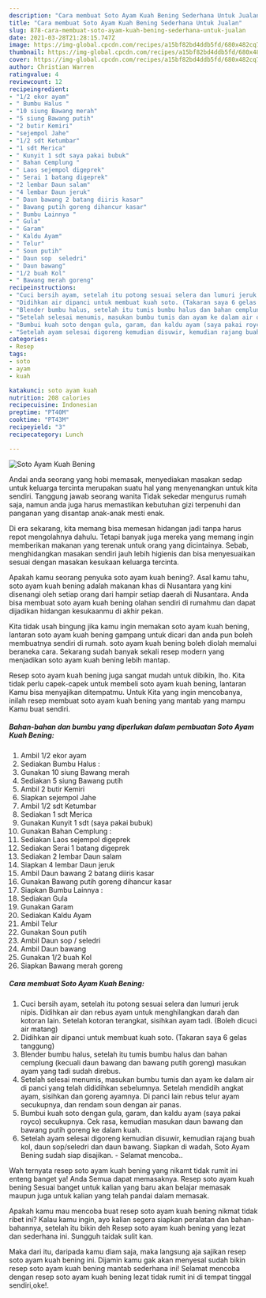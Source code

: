 ```yaml
---
description: "Cara membuat Soto Ayam Kuah Bening Sederhana Untuk Jualan"
title: "Cara membuat Soto Ayam Kuah Bening Sederhana Untuk Jualan"
slug: 878-cara-membuat-soto-ayam-kuah-bening-sederhana-untuk-jualan
date: 2021-03-28T21:28:15.747Z
image: https://img-global.cpcdn.com/recipes/a15bf82bd4ddb5fd/680x482cq70/soto-ayam-kuah-bening-foto-resep-utama.jpg
thumbnail: https://img-global.cpcdn.com/recipes/a15bf82bd4ddb5fd/680x482cq70/soto-ayam-kuah-bening-foto-resep-utama.jpg
cover: https://img-global.cpcdn.com/recipes/a15bf82bd4ddb5fd/680x482cq70/soto-ayam-kuah-bening-foto-resep-utama.jpg
author: Christian Warren
ratingvalue: 4
reviewcount: 12
recipeingredient:
- "1/2 ekor ayam"
- " Bumbu Halus "
- "10 siung Bawang merah"
- "5 siung Bawang putih"
- "2 butir Kemiri"
- "sejempol Jahe"
- "1/2 sdt Ketumbar"
- "1 sdt Merica"
- " Kunyit 1 sdt saya pakai bubuk"
- " Bahan Cemplung "
- " Laos sejempol digeprek"
- " Serai 1 batang digeprek"
- "2 lembar Daun salam"
- "4 lembar Daun jeruk"
- " Daun bawang 2 batang diiris kasar"
- " Bawang putih goreng dihancur kasar"
- " Bumbu Lainnya "
- " Gula"
- " Garam"
- " Kaldu Ayam"
- " Telur"
- " Soun putih"
- " Daun sop  seledri"
- " Daun bawang"
- "1/2 buah Kol"
- " Bawang merah goreng"
recipeinstructions:
- "Cuci bersih ayam, setelah itu potong sesuai selera dan lumuri jeruk nipis. Didihkan air dan rebus ayam untuk menghilangkan darah dan kotoran lain. Setelah kotoran terangkat, sisihkan ayam tadi. (Boleh dicuci air matang)"
- "Didihkan air dipanci untuk membuat kuah soto. (Takaran saya 6 gelas tanggung)"
- "Blender bumbu halus, setelah itu tumis bumbu halus dan bahan cemplung (kecuali daun bawang dan bawang putih goreng) masukan ayam yang tadi sudah direbus."
- "Setelah selesai menumis, masukan bumbu tumis dan ayam ke dalam air di panci yang telah dididihkan sebelumnya. Setelah mendidih angkat ayam, sisihkan dan goreng ayamnya. Di panci lain rebus telur ayam secukupnya, dan rendam soun dengan air panas."
- "Bumbui kuah soto dengan gula, garam, dan kaldu ayam (saya pakai royco) secukupnya. Cek rasa, kemudian masukan daun bawang dan bawang putih goreng ke dalam kuah."
- "Setelah ayam selesai digoreng kemudian disuwir, kemudian rajang buah kol, daun sop/seledri dan daun bawang. Siapkan di wadah, Soto Ayam Bening sudah siap disajikan. Selamat mencoba.."
categories:
- Resep
tags:
- soto
- ayam
- kuah

katakunci: soto ayam kuah 
nutrition: 208 calories
recipecuisine: Indonesian
preptime: "PT40M"
cooktime: "PT43M"
recipeyield: "3"
recipecategory: Lunch

---
```



![Soto Ayam Kuah Bening](https://img-global.cpcdn.com/recipes/a15bf82bd4ddb5fd/680x482cq70/soto-ayam-kuah-bening-foto-resep-utama.jpg)

Andai anda seorang yang hobi memasak, menyediakan masakan sedap untuk keluarga tercinta merupakan suatu hal yang menyenangkan untuk kita sendiri. Tanggung jawab seorang  wanita Tidak sekedar mengurus rumah saja, namun anda juga harus memastikan kebutuhan gizi terpenuhi dan panganan yang disantap anak-anak mesti enak.

Di era  sekarang, kita memang bisa memesan hidangan jadi tanpa harus repot mengolahnya dahulu. Tetapi banyak juga mereka yang memang ingin memberikan makanan yang terenak untuk orang yang dicintainya. Sebab, menghidangkan masakan sendiri jauh lebih higienis dan bisa menyesuaikan sesuai dengan masakan kesukaan keluarga tercinta. 



Apakah kamu seorang penyuka soto ayam kuah bening?. Asal kamu tahu, soto ayam kuah bening adalah makanan khas di Nusantara yang kini disenangi oleh setiap orang dari hampir setiap daerah di Nusantara. Anda bisa membuat soto ayam kuah bening olahan sendiri di rumahmu dan dapat dijadikan hidangan kesukaanmu di akhir pekan.

Kita tidak usah bingung jika kamu ingin memakan soto ayam kuah bening, lantaran soto ayam kuah bening gampang untuk dicari dan anda pun boleh membuatnya sendiri di rumah. soto ayam kuah bening boleh diolah memalui beraneka cara. Sekarang sudah banyak sekali resep modern yang menjadikan soto ayam kuah bening lebih mantap.

Resep soto ayam kuah bening juga sangat mudah untuk dibikin, lho. Kita tidak perlu capek-capek untuk membeli soto ayam kuah bening, lantaran Kamu bisa menyajikan ditempatmu. Untuk Kita yang ingin mencobanya, inilah resep membuat soto ayam kuah bening yang mantab yang mampu Kamu buat sendiri.

<!--inarticleads1-->

##### Bahan-bahan dan bumbu yang diperlukan dalam pembuatan Soto Ayam Kuah Bening:

1. Ambil 1/2 ekor ayam
1. Sediakan  Bumbu Halus :
1. Gunakan 10 siung Bawang merah
1. Sediakan 5 siung Bawang putih
1. Ambil 2 butir Kemiri
1. Siapkan sejempol Jahe
1. Ambil 1/2 sdt Ketumbar
1. Sediakan 1 sdt Merica
1. Gunakan  Kunyit 1 sdt (saya pakai bubuk)
1. Gunakan  Bahan Cemplung :
1. Sediakan  Laos sejempol digeprek
1. Sediakan  Serai 1 batang digeprek
1. Sediakan 2 lembar Daun salam
1. Siapkan 4 lembar Daun jeruk
1. Ambil  Daun bawang 2 batang diiris kasar
1. Gunakan  Bawang putih goreng dihancur kasar
1. Siapkan  Bumbu Lainnya :
1. Sediakan  Gula
1. Gunakan  Garam
1. Sediakan  Kaldu Ayam
1. Ambil  Telur
1. Gunakan  Soun putih
1. Ambil  Daun sop / seledri
1. Ambil  Daun bawang
1. Gunakan 1/2 buah Kol
1. Siapkan  Bawang merah goreng




<!--inarticleads2-->

##### Cara membuat Soto Ayam Kuah Bening:

1. Cuci bersih ayam, setelah itu potong sesuai selera dan lumuri jeruk nipis. Didihkan air dan rebus ayam untuk menghilangkan darah dan kotoran lain. Setelah kotoran terangkat, sisihkan ayam tadi. (Boleh dicuci air matang)
1. Didihkan air dipanci untuk membuat kuah soto. (Takaran saya 6 gelas tanggung)
1. Blender bumbu halus, setelah itu tumis bumbu halus dan bahan cemplung (kecuali daun bawang dan bawang putih goreng) masukan ayam yang tadi sudah direbus.
1. Setelah selesai menumis, masukan bumbu tumis dan ayam ke dalam air di panci yang telah dididihkan sebelumnya. Setelah mendidih angkat ayam, sisihkan dan goreng ayamnya. Di panci lain rebus telur ayam secukupnya, dan rendam soun dengan air panas.
1. Bumbui kuah soto dengan gula, garam, dan kaldu ayam (saya pakai royco) secukupnya. Cek rasa, kemudian masukan daun bawang dan bawang putih goreng ke dalam kuah.
1. Setelah ayam selesai digoreng kemudian disuwir, kemudian rajang buah kol, daun sop/seledri dan daun bawang. Siapkan di wadah, Soto Ayam Bening sudah siap disajikan. - Selamat mencoba..




Wah ternyata resep soto ayam kuah bening yang nikamt tidak rumit ini enteng banget ya! Anda Semua dapat memasaknya. Resep soto ayam kuah bening Sesuai banget untuk kalian yang baru akan belajar memasak maupun juga untuk kalian yang telah pandai dalam memasak.

Apakah kamu mau mencoba buat resep soto ayam kuah bening nikmat tidak ribet ini? Kalau kamu ingin, ayo kalian segera siapkan peralatan dan bahan-bahannya, setelah itu bikin deh Resep soto ayam kuah bening yang lezat dan sederhana ini. Sungguh taidak sulit kan. 

Maka dari itu, daripada kamu diam saja, maka langsung aja sajikan resep soto ayam kuah bening ini. Dijamin kamu gak akan menyesal sudah bikin resep soto ayam kuah bening mantab sederhana ini! Selamat mencoba dengan resep soto ayam kuah bening lezat tidak rumit ini di tempat tinggal sendiri,oke!.

